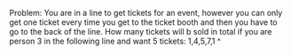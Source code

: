 Problem:
You are in a line to get tickets for an event, however you can only get one ticket every time
you get to the ticket booth and then you have to go to the back of the line.  How many tickets
will b sold in total if you are person 3 in the following line and want 5 tickets:
1,4,5,7,1
    ^

